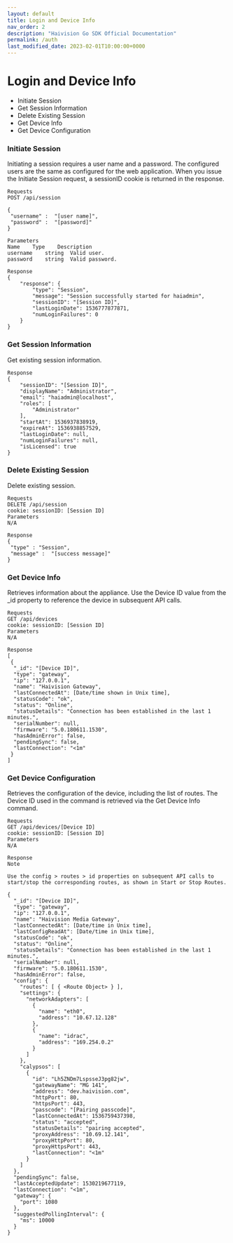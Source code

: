 ```yaml
---
layout: default
title: Login and Device Info
nav_order: 2
description: "Haivision Go SDK Official Documentation"
permalink: /auth
last_modified_date: 2023-02-01T10:00:00+0000
---
```


# Login and Device Info

- Initiate Session
- Get Session Information
- Delete Existing Session
- Get Device Info
- Get Device Configuration


### Initiate Session

Initiating a session requires a user name and a password. The configured users are the same as configured for the web application. When you issue the Initiate Session request, a sessionID cookie is returned in the response.
```
Requests
POST /api/session

{
 "username" :  "[user name]",
 "password" :  "[password]"
}
```

```
Parameters
Name	Type	Description
username	string	Valid user.
password	string	Valid password.

Response
{
    "response": {
        "type": "Session",
        "message": "Session successfully started for haiadmin",
        "sessionID": "[Session ID]",
        "lastLoginDate": 1536777877871,
        "numLoginFailures": 0
    }
}
```

### Get Session Information

Get existing session information.

```
Response
{
    "sessionID": "[Session ID]",
    "displayName": "Administrator",
    "email": "haiadmin@localhost",
    "roles": [
        "Administrator"
    ],
    "startAt": 1536937838919,
    "expireAt": 1536938857529,
    "lastLoginDate": null,
    "numLoginFailures": null,
    "isLicensed": true
}
```

### Delete Existing Session

Delete existing session.

```
Requests
DELETE /api/session
cookie: sessionID: [Session ID]
Parameters
N/A

Response
{
 "type" : "Session",
 "message" :  "[success message]"
}
```

### Get Device Info

Retrieves information about the appliance. Use the Device ID value from the _id property to reference the device in subsequent API calls.

```
Requests
GET /api/devices
cookie: sessionID: [Session ID]
Parameters
N/A

Response
[
 { 
  "_id": "[Device ID]", 
  "type": "gateway", 
  "ip": "127.0.0.1", 
  "name": "Haivision Gateway", 
  "lastConnectedAt": [Date/time shown in Unix time], 
  "statusCode": "ok", 
  "status": "Online", 
  "statusDetails": "Connection has been established in the last 1 minutes.", 
  "serialNumber": null, 
  "firmware": "5.0.180611.1530", 
  "hasAdminError": false, 
  "pendingSync": false, 
  "lastConnection": "<1m" 
 } 
]
```

### Get Device Configuration

Retrieves the configuration of the device, including the list of routes. The Device ID used in the command is retrieved via the Get Device Info command.

```
Requests
GET /api/devices/[Device ID]
cookie: sessionID: [Session ID]
Parameters
N/A

Response
Note

Use the config > routes > id properties on subsequent API calls to start/stop the corresponding routes, as shown in Start or Stop Routes.

{
  "_id": "[Device ID]",
  "type": "gateway",
  "ip": "127.0.0.1",
  "name": "Haivision Media Gateway",
  "lastConnectedAt": [Date/time in Unix time],
  "lastConfigReadAt": [Date/time in Unix time],
  "statusCode": "ok",
  "status": "Online",
  "statusDetails": "Connection has been established in the last 1 minutes.",
  "serialNumber": null,
  "firmware": "5.0.180611.1530",
  "hasAdminError": false,
  "config": {
    "routes": [ { <Route Object> } ],
    "settings": {
      "networkAdapters": [
        {
          "name": "eth0",
          "address": "10.67.12.128"
        },
        {
          "name": "idrac",
          "address": "169.254.0.2"
        }
      ]
    },
    "calypsos": [
      {
        "id": "Lh5ZNDm7LspsseJ3pg82jw",
        "gatewayName": "MG 141",
        "address": "dev.haivision.com",
        "httpPort": 80,
        "httpsPort": 443,
        "passcode": "[Pairing passcode]",
        "lastConnectedAt": 1536759437398,
        "status": "accepted",
        "statusDetails": "pairing accepted",
        "proxyAddress": "10.69.12.141",
        "proxyHttpPort": 80,
        "proxyHttpsPort": 443,
        "lastConnection": "<1m"
      }
    ]
  },
  "pendingSync": false,
  "lastAcceptedUpdate": 1530219677119,
  "lastConnection": "<1m",
  "gateway": {
    "port": 1080
  },
  "suggestedPollingInterval": {
    "ms": 10000
  }
}
```